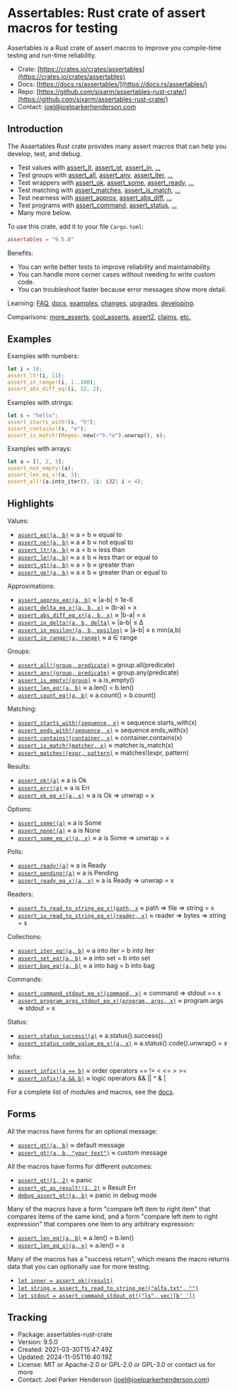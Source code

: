 <!--
tags: #assert #assertion #rust #testing #macros #tdd #testdrivendevelopment
-->

# Assertables: Rust crate of assert macros for testing

Assertables is a Rust crate of assert macros to improve you compile-time testing and run-time reliability.

* Crate: [https://crates.io/crates/assertables](https://crates.io/crates/assertables)
* Docs: [https://docs.rs/assertables/](https://docs.rs/assertables/)
* Repo: [https://github.com/sixarm/assertables-rust-crate/](https://github.com/sixarm/assertables-rust-crate/)
* Contact: [joel@joelparkerhenderson.com](mailto:joel@joelparkerhenderson.com)

## Introduction

The Assertables Rust crate provides many assert macros
that can help you develop, test, and debug.

* Test values with
  [assert_lt](https://docs.rs/assertables/9.5.0/assertables/assert_lt),
  [assert_gt](https://docs.rs/assertables/9.5.0/assertables/assert_gt),
  [assert_in](https://docs.rs/assertables/9.5.0/assertables/assert_in),
  […](https://docs.rs/assertables)
* Test groups with
  [assert_all](https://docs.rs/assertables/9.5.0/assertables/assert_all),
  [assert_any](https://docs.rs/assertables/9.5.0/assertables/assert_any),
  [assert_iter](https://docs.rs/assertables/9.5.0/assertables/assert_iter),
  […](https://docs.rs/assertables)
* Test wrappers with
  [assert_ok](https://docs.rs/assertables/9.5.0/assertables/assert_ok),
  [assert_some](https://docs.rs/assertables/9.5.0/assertables/assert_some),
  [assert_ready](https://docs.rs/assertables/9.5.0/assertables/assert_ready),
  […](https://docs.rs/assertables)
* Test matching with
  [assert_matches](https://docs.rs/assertables/9.5.0/assertables/assert_matches),
  [assert_is_match](https://docs.rs/assertables/9.5.0/assertables/assert_is_match),
  […](https://docs.rs/assertables)
* Test nearness with
  [assert_approx](https://docs.rs/assertables/9.5.0/assertables/assert_approx),
  [assert_abs_diff](https://docs.rs/assertables/9.5.0/assertables/assert_abs_diff),
  […](https://docs.rs/assertables/)
* Test programs with
  [assert_command](https://docs.rs/assertables/9.5.0/assertables/assert_command),
  [assert_status](https://docs.rs/assertables/9.5.0/assertables/assert_staus),
  […](https://docs.rs/assertables)
* Many more below.

To use this crate, add it to your file `Cargo.toml`:

```toml
assertables = "9.5.0"
```

Benefits:

* You can write better tests to improve reliability and maintainability.
* You can handle more corner cases without needing to write custom code.
* You can troubleshoot faster because error messages show more detail.

Learning:
[FAQ](https://github.com/SixArm/assertables-rust-crate/tree/main/help/faq),
[docs](https://docs.rs/assertables/),
[examples](https://github.com/SixArm/assertables-rust-crate/blob/main/tests/examples/),
[changes](https://github.com/SixArm/assertables-rust-crate/tree/main/CHANGES.md),
[upgrades](https://github.com/SixArm/assertables-rust-crate/tree/main/help/upgrades/upgrade-from-version-8-to-9),
[developing](https://github.com/SixArm/assertables-rust-crate/tree/main/help/developing/).

Comparisons:
[more_asserts](https://github.com/SixArm/assertables-rust-crate/tree/main/help/comparisons/more_asserts),
[cool_asserts](https://github.com/SixArm/assertables-rust-crate/tree/main/help/comparisons/cool_asserts),
[assert2](https://github.com/SixArm/assertables-rust-crate/tree/main/help/comparisons/assert2),
[claims](https://github.com/SixArm/assertables-rust-crate/tree/main/help/comparisons/claims),
[etc.](https://github.com/SixArm/assertables-rust-crate/tree/main/help/comparisons)

## Examples

Examples with numbers:

```rust
let i = 10;
assert_lt!(i, 11);
assert_in_range!(i, 1..100);
assert_abs_diff_eq!(i, 12, 2);
```

Examples with strings:

```rust
let s = "hello";
assert_starts_with!(s, "h");
assert_contains!(s, "e");
assert_is_match!(Regex::new(r"h.*o").unwrap(), s);
```

Examples with arrays:

```rust
let a = [1, 2, 3];
assert_not_empty!(a);
assert_len_eq_x!(a, 3);
assert_all!(a.into_iter(), |i: i32| i < 4);
```

## Highlights

Values:

* [`assert_eq!(a, b)`](https://docs.rs/assertables/9.5.0/assertables/assert_eq) ≈ a = b ≈ equal to
* [`assert_ne!(a, b)`](https://docs.rs/assertables/9.5.0/assertables/assert_ne) ≈ a ≠ b ≈ not equal to
* [`assert_lt!(a, b)`](https://docs.rs/assertables/9.5.0/assertables/assert_lt) ≈ a < b ≈ less than
* [`assert_le!(a, b)`](https://docs.rs/assertables/9.5.0/assertables/assert_le) ≈ a ≤ b ≈ less than or equal to
* [`assert_gt!(a, b)`](https://docs.rs/assertables/9.5.0/assertables/assert_gt) ≈ a > b ≈ greater than
* [`assert_ge!(a, b)`](https://docs.rs/assertables/9.5.0/assertables/assert_ge) ≈ a ≥ b ≈ greater than or equal to

Approximations:

* [`assert_approx_eq!(a, b)`](https://docs.rs/assertables/9.5.0/assertables/assert_approx/assert_approx_eq) ≈ |a-b| ≤ 1e-6
* [`assert_delta_eq_x!(a, b, x)`](https://docs.rs/assertables/9.5.0/assertables/assert_delta/assert_delta_eq_x) ≈ (b-a) = x
* [`assert_abs_diff_eq_x!(a, b, x)`](https://docs.rs/assertables/9.5.0/assertables/assert_abs_diff/assert_abs_diff_eq_x) ≈ |b-a| = x
* [`assert_in_delta!(a, b, delta)`](https://docs.rs/assertables/9.5.0/assertables/assert_in/assert_in_delta) ≈ |a-b| ≤ Δ
* [`assert_in_epsilon!(a, b, epsilon)`](https://docs.rs/assertables/9.5.0/assertables/assert_in/assert_in_epsilon) ≈ |a-b| ≤ ε min(a,b)
* [`assert_in_range!(a, range)`](https://docs.rs/assertables/9.5.0/assertables/assert_in/assert_in_range) ≈ a ∈ range

Groups:

* [`assert_all!(group, predicate)`](https://docs.rs/assertables/9.5.0/assertables/assert_all) ≈ group.all(predicate)
* [`assert_any!(group, predicate)`](https://docs.rs/assertables/9.5.0/assertables/assert_any) ≈ group.any(predicate)
* [`assert_is_empty!(group)`](https://docs.rs/assertables/9.5.0/assertables/assert_is_empty/assert_is_empty) ≈ a.is_empty()
* [`assert_len_eq!(a, b)`](https://docs.rs/assertables/9.5.0/assertables/assert_len/assert_len_eq) ≈ a.len() = b.len()
* [`assert_count_eq!(a, b)`](https://docs.rs/assertables/9.5.0/assertables/assert_count/assert_count_eq) ≈ a.count() = b.count()

Matching:

* [`assert_starts_with!(sequence, x)`](https://docs.rs/assertables/9.5.0/assertables/assert_starts_with) ≈ sequence.starts_with(x)
* [`assert_ends_with!(sequence, x)`](https://docs.rs/assertables/9.5.0/assertables/assert_ends_with) ≈ sequence.ends_with(x)
* [`assert_contains!(container, x)`](https://docs.rs/assertables/9.5.0/assertables/assert_contains) ≈ container.contains(x)
* [`assert_is_match!(matcher, x)`](https://docs.rs/assertables/9.5.0/assertables/assert_is_match) ≈ matcher.is_match(x)
* [`assert_matches!(expr, pattern)`](https://docs.rs/assertables/9.5.0/assertables/assert_matches) ≈ matches!(expr, pattern)

Results:

* [`assert_ok!(a)`](https://docs.rs/assertables/9.5.0/assertables/assert_ok) ≈ a is Ok
* [`assert_err!(a)`](https://docs.rs/assertables/9.5.0/assertables/assert_err) ≈ a is Err
* [`assert_ok_eq_x!(a, x)`](https://docs.rs/assertables/9.5.0/assertables/assert_ok/assert_ok_eq_x) ≈ a is Ok ⇒ unwrap = x

Options:

* [`assert_some!(a)`](https://docs.rs/assertables/9.5.0/assertables/assert_some) ≈ a is Some
* [`assert_none!(a)`](https://docs.rs/assertables/9.5.0/assertables/assert_none) ≈ a is None
* [`assert_some_eq_x!(a, x)`](https://docs.rs/assertables/9.5.0/assertables/assert_some/assert_some_eq_x) ≈ a is Some ⇒ unwrap = x

Polls:

* [`assert_ready!(a)`](https://docs.rs/assertables/9.5.0/assertables/assert_ready) ≈ a is Ready
* [`assert_pending!(a)`](https://docs.rs/assertables/9.5.0/assertables/assert_pending) ≈ a is Pending
* [`assert_ready_eq_x!(a, x)`](https://docs.rs/assertables/9.5.0/assertables/assert_ready/assert_ready_eq_x) ≈ a is Ready ⇒ unwrap = x

Readers:

* [`assert_fs_read_to_string_eq_x!(path, x`](https://docs.rs/assertables/9.5.0/assertables/assert_fs_read_to_string) ≈ path ⇒ file ⇒ string = x
* [`assert_io_read_to_string_eq_x!(reader, x)`](https://docs.rs/assertables/9.5.0/assertables/assert_io_read_to_string) ≈ reader ⇒ bytes ⇒ string = x

Collections:

* [`assert_iter_eq!(a, b)`](https://docs.rs/assertables/9.5.0/assertables/assert_iter) ≈ a into iter = b into iter
* [`assert_set_eq!(a, b)`](https://docs.rs/assertables/9.5.0/assertables/assert_set) ≈ a into set = b into set
* [`assert_bag_eq!(a, b)`](https://docs.rs/assertables/9.5.0/assertables/assert_bag) ≈ a into bag = b into bag

Commands:

* [`assert_command_stdout_eq_x!(command, x)`](https://docs.rs/assertables/9.5.0/assertables/assert_command) ≈ command ⇒ stdout == x
* [`assert_program_args_stdout_eq_x!(program, args, x)`](https://docs.rs/assertables/9.5.0/assertables/assert_program_args) ≈ program.args ⇒ stdout = x

Status:

* [`assert_status_success!(a)`](https://docs.rs/assertables/9.5.0/assertables/assert_status/assert_status_success) ≈ a.status().success()
* [`assert_status_code_value_eq_x!(a, x)`](https://docs.rs/assertables/9.5.0/assertables/assert_status/assert_status_code_value_eq_x) ≈ a.status().code().unwrap() = x

Infix:

* [`assert_infix!(a == b)`](https://docs.rs/assertables/9.5.0/assertables/assert_infix) ≈ order operators == != < <= > >=
* [`assert_infix!(a && b)`](https://docs.rs/assertables/9.5.0/assertables/assert_infix) ≈ logic operators && || ^ & |

For a complete list of modules and macros, see the [docs](https://docs.rs/assertables/).


## Forms

All the macros have forms for an optional message:

* [`assert_gt!(a, b)`](https://docs.rs/assertables/9.5.0/assertables/macro.assert_gt.html) ≈ default message
* [`assert_gt!(a, b, "your text")`](https://docs.rs/assertables/9.5.0/assertables/macro.assert_gt.html) ≈ custom message

All the macros have forms for different outcomes:

* [`assert_gt!(1, 2)`](https://docs.rs/assertables/9.5.0/assertables/macro.assert_gt.html) ≈ panic
* [`assert_gt_as_result!(1, 2)`](https://docs.rs/assertables/9.5.0/assertables/macro.assert_gt_as_result.html) ≈  Result Err
* [`debug_assert_gt!(a, b)`](https://docs.rs/assertables/9.5.0/assertables/macro.debug_assert_gt.html) ≈ panic in debug mode

Many of the macros have a form "compare left item to right item" that compares
items of the same kind, and a form "compare left item to right expression" that
compares one item to any arbitrary expression:

* [`assert_len_eq!(a, b)`](https://docs.rs/assertables/9.5.0/assertables/macro.assert_ok_eq.html) ≈ a.len() = b.len()
* [`assert_len_eq_x!(a, x)`](https://docs.rs/assertables/9.5.0/assertables/macro.assert_ok_eq_x.html) ≈ a.len() = x

Many of the macros has a "success return", which means the macro returns data that you can optionally use for more testing.

* [`let inner = assert_ok!(result)`](https://docs.rs/assertables/9.5.0/assertables/macro.assert_ok.html)
* [`let string = assert_fs_read_to_string_ne!("alfa.txt", "")`](https://docs.rs/assertables/9.5.0/assertables/macro.assert_fs_read_to_string_ne.html)
* [`let stdout = assert_command_stdout_gt!("ls", vec![b' '])`](https://docs.rs/assertables/9.5.0/assertables/macro.assert_command_stdout_gt.html)


## Tracking

* Package: assertables-rust-crate
* Version: 9.5.0
* Created: 2021-03-30T15:47:49Z
* Updated: 2024-11-05T16:40:19Z
* License: MIT or Apache-2.0 or GPL-2.0 or GPL-3.0 or contact us for more
* Contact: Joel Parker Henderson (joel@joelparkerhenderson.com)
